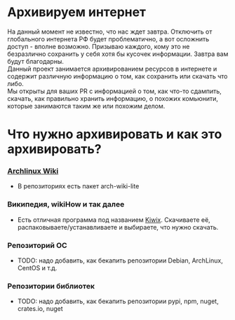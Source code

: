 # Архивируем интернет

На данный момент не известно, что нас ждет завтра. Отключить от глобального интернета РФ будет проблематично, а вот осложнить доступ - вполне возможно. Призываю каждого, кому это не безразлично сохранить у себя хотя бы кусочек информации. Завтра вам будут благодарны.  
Данный проект занимается архивированием ресурсов в интернете и содержит различную информацию о том, как сохранить или скачать что либо.  
Мы открыты для ваших PR с информацией о том, как что-то сдампить, скачать, как правильно хранить информацию, о похожих комьюнити, которые занимаются таким же или похожим делом.

# Что нужно архивировать и как это архивировать?
### [Archlinux Wiki](https://wiki.archlinux.org/)
- В репозиториях есть пакет arch-wiki-lite  

### Википедия, wikiHow и так далее
- Есть отличная программа под названием [Kiwix](https://www.kiwix.org/en/download/). Скачиваете её, распаковываете/устанавливаете и выбираете, что нужно скачать.

### Репозиторий ОС
- TODO: надо добавить, как бекапить репозитории Debian, ArchLinux, CentOS и т.д.

### Репозитории библиотек
- TODO: надо добавить, как бекапить репозитории pypi, npm, nuget, crates.io, nuget
